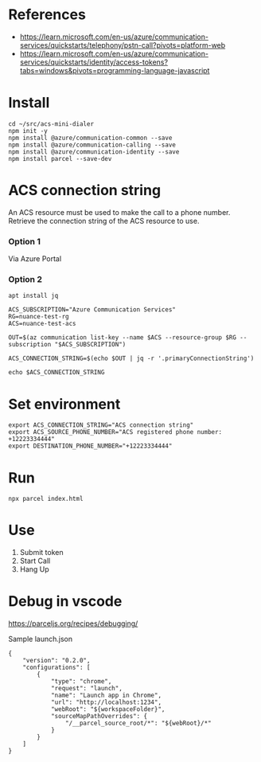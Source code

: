 # References

- https://learn.microsoft.com/en-us/azure/communication-services/quickstarts/telephony/pstn-call?pivots=platform-web
- https://learn.microsoft.com/en-us/azure/communication-services/quickstarts/identity/access-tokens?tabs=windows&pivots=programming-language-javascript

# Install

```
cd ~/src/acs-mini-dialer
npm init -y
npm install @azure/communication-common --save
npm install @azure/communication-calling --save
npm install @azure/communication-identity --save
npm install parcel --save-dev
```

# ACS connection string


An ACS resource must be used to make the call to a phone number. Retrieve the connection string of the ACS resource to use.

### Option 1

Via Azure Portal

### Option 2

```
apt install jq

ACS_SUBSCRIPTION="Azure Communication Services"
RG=nuance-test-rg
ACS=nuance-test-acs

OUT=$(az communication list-key --name $ACS --resource-group $RG --subscription "$ACS_SUBSCRIPTION")

ACS_CONNECTION_STRING=$(echo $OUT | jq -r '.primaryConnectionString')

echo $ACS_CONNECTION_STRING
```

# Set environment

```
export ACS_CONNECTION_STRING="ACS connection string"
export ACS_SOURCE_PHONE_NUMBER="ACS registered phone number: +12223334444"
export DESTINATION_PHONE_NUMBER="+12223334444"
```

# Run

```
npx parcel index.html
```

# Use

1. Submit token
2. Start Call
3. Hang Up

# Debug in vscode

https://parceljs.org/recipes/debugging/

Sample launch.json
```
{
    "version": "0.2.0",
    "configurations": [
        {
            "type": "chrome",
            "request": "launch",
            "name": "Launch app in Chrome",
            "url": "http://localhost:1234",
            "webRoot": "${workspaceFolder}",
            "sourceMapPathOverrides": {
                "/__parcel_source_root/*": "${webRoot}/*"
            }
        }
    ]
}
```
